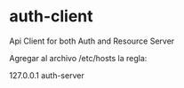 # auth-client
Api Client for both Auth and Resource Server

Agregar al archivo /etc/hosts la regla:

127.0.0.1       auth-server
